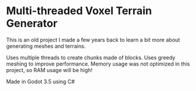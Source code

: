 # Multi-threaded Voxel Terrain Generator
This is an old project I made a few years back to learn a bit more about generating meshes and terrains.

Uses multiple threads to create chunks made of blocks. Uses greedy meshing to improve performance.
Memory usage was not optimized in this project, so RAM usage will be high!

Made in Godot 3.5 using C#
